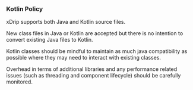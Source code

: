 ### Kotlin Policy

xDrip supports both Java and Kotlin source files.

New class files in Java or Kotlin are accepted but there is no intention to convert existing Java files to Kotlin.

Kotlin classes should be mindful to maintain as much java compatibility as possible where they may need to interact with existing classes.

Overhead in terms of additional libraries and any performance related issues (such as threading and component lifecycle) should be carefully monitored.